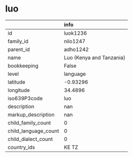 # luo
|                      | info                     |
|:---------------------|:-------------------------|
| id                   | luok1236                 |
| family_id            | nilo1247                 |
| parent_id            | adho1242                 |
| name                 | Luo (Kenya and Tanzania) |
| bookkeeping          | False                    |
| level                | language                 |
| latitude             | -0.93296                 |
| longitude            | 34.4896                  |
| iso639P3code         | luo                      |
| description          | nan                      |
| markup_description   | nan                      |
| child_family_count   | 0                        |
| child_language_count | 0                        |
| child_dialect_count  | 0                        |
| country_ids          | KE TZ                    |